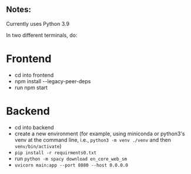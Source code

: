 ## Notes:
Currently uses Python 3.9

In two different terminals, do:

# Frontend
- cd into frontend
- npm install --legacy-peer-deps
- run npm start

# Backend 
- cd into backend
- create a new environment (for example, using miniconda or python3's venv at the command line, i.e., `python3 -m venv ./venv` and then `venv/bin/activate`)
- `pip install -r requirments0.txt`
- run `python -m spacy download en_core_web_sm`
- `uvicorn main:app --port 8080 --host 0.0.0.0`

